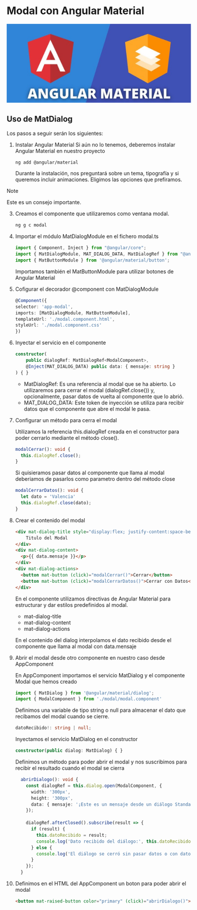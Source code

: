 # Modal con Angular Material

![Logo](public/images/logo.png)

## Uso de MatDialog

Los pasos a seguir serán los siguientes:

1. Instalar Angular Material
   Si aún no lo tenemos, deberemos instalar Angular Material en nuestro proyecto

    ```bash
    ng add @angular/material
    ```
  
    Durante la instalación, nos preguntará sobre un tema, tipografía y si queremos incluir animaciones. Eligimos las opciones que prefiramos.

> [!NOTE]
> Este es un consejo importante.

3. Creamos el componente que utilizaremos como ventana modal.

    ```bash
    ng g c modal
    ```

4. Importar el módulo MatDialogModule en el fichero modal.ts

    ```typescript
    import { Component, Inject } from "@angular/core";
    import { MatDialogModule, MAT_DIALOG_DATA, MatDialogRef } from "@angular/material/dialog"; 
    import { MatButtonModule } from '@angular/material/button';
    ```
    Importamos también el MatButtonModule para utilizar botones de Angular Material

5.  Cofigurar el decorador @component con MatDialogModule

    ```typescript
    @Component({
    selector: 'app-modal',
    imports: [MatDialogModule, MatButtonModule],
    templateUrl: './modal.component.html',
    styleUrl: './modal.component.css'
    })
    ```
6.  Inyectar el servicio en el componente

    ```typescript
    constructor(
        public dialogRef: MatDialogRef<ModalComponent>,
        @Inject(MAT_DIALOG_DATA) public data: { mensaje: string }
    ) { }
    ```

    - MatDialogRef: Es una referencia al modal que se ha abierto. Lo utilizaremos para cerrar el modal (dialogRef.close()) y, opcionalmente, pasar datos de vuelta al componente que lo abrió.
    - MAT_DIALOG_DATA: Este token de inyección se utiliza para recibir datos que el componente que abre el modal le pasa.

7. Configurar un método para cerra el modal

    Utilizamos la referencia this.dialogRef creada en el constructor para poder cerrarlo mediante el método close().
      ```typescript
      modalCerrar(): void {
        this.dialogRef.close();
      }
      ```

    Si quisieramos pasar datos al componente que llama al modal deberiamos de pasarlos como parametro dentro del método close

    ```typescript
    modalCerrarDatos(): void {
      let dato = 'Valencia'
      this.dialogRef.close(dato);
    }
    ```
8. Crear el contenido del modal

    ```html
    <div mat-dialog-title style="display:flex; justify-content:space-between; align-items:center;">
        Titulo del Modal
    </div>
    <div mat-dialog-content>
      <p>{{ data.mensaje }}</p>
    </div>
    <div mat-dialog-actions>
      <button mat-button (click)="modalCerrar()">Cerrar</button>
      <button mat-button (click)="modalCerrarDatos()">Cerrar con Datos</button>
    </div>
    ```
    En el componente utilizamos directivas de Angular Material para estructurar y dar estilos predefinidos al modal.
    - mat-dialog-title
    - mat-dialog-content
    - mat-dialog-actions

    En el contenido del dialog interpolamos el dato recibido desde el componente que llama al modal con data.mensaje

9. Abrir el modal desde otro componente en nuestro caso desde AppComponent

    En AppComponent importamos el servicio MatDialog y el componente Modal que hemos creado

    ```typescript
    import { MatDialog } from '@angular/material/dialog';
    import { ModalComponent } from './modal/modal.component'
    ```
    Definimos una variable de tipo string o null para almacenar el dato que recibamos del modal cuando se cierre.

    ```typescript
    datoRecibido!: string | null;
    ```
    Inyectamos el servicio MatDialog en el constructor
    ```typescript
    constructor(public dialog: MatDialog) { }
    ```
    Definimos un método para poder abrir el modal y nos suscribimos para recibir el resultado cuando el modal se cierra
    ```typescript
      abrirDialogo(): void {
        const dialogRef = this.dialog.open(ModalComponent, {
          width: '300px', 
          height: '300px',
          data: { mensaje: '¡Este es un mensaje desde un diálogo Standalone!' }
        });

        dialogRef.afterClosed().subscribe(result => {
          if (result) {
            this.datoRecibido = result;
            console.log('Dato recibido del diálogo:', this.datoRecibido);
          } else {
            console.log('El diálogo se cerró sin pasar datos o con datos nulos.');
          }
        });
      }
    ```

10. Definimos en el HTML del AppComponent un boton para poder abrir el modal
    ```html
    <button mat-raised-button color="primary" (click)="abrirDialogo()">Abrir</button>
    ````
    
